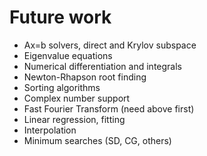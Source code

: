 # Future work

- Ax=b solvers, direct and Krylov subspace
- Eigenvalue equations
- Numerical differentiation and integrals
- Newton-Rhapson root finding
- Sorting algorithms
- Complex number support
- Fast Fourier Transform (need above first)
- Linear regression, fitting
- Interpolation
- Minimum searches (SD, CG, others)

